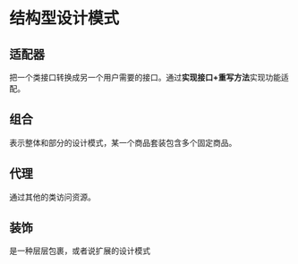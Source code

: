 # 结构型设计模式
## 适配器
把一个类接口转换成另一个用户需要的接口。通过**实现接口+重写方法**实现功能适配。

## 组合

表示整体和部分的设计模式，某一个商品套装包含多个固定商品。

## 代理

通过其他的类访问资源。

## 装饰

是一种层层包裹，或者说扩展的设计模式